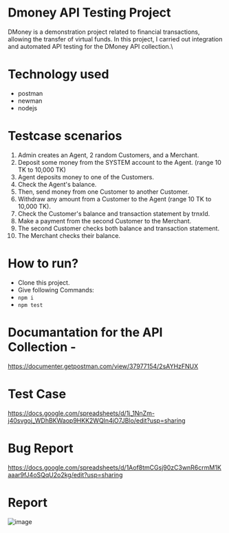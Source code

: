 # Dmoney API Testing Project
DMoney is a demonstration project related to financial transactions, allowing the transfer of virtual funds. 
In this project, I carried out integration and automated API testing for the DMoney API collection.\

# Technology used
- postman
- newman
- nodejs

# Testcase scenarios

1. Admin creates an Agent, 2 random Customers, and a Merchant.
2. Deposit some money from the SYSTEM account to the Agent. (range 10 TK to 10,000 TK)
3. Agent deposits money to one of the Customers.
4. Check the Agent's balance.
5. Then, send money from one Customer to another Customer.
6. Withdraw any amount from a Customer to the Agent (range 10 TK to 10,000 TK).
7. Check the Customer's balance and transaction statement by trnxId.
8. Make a payment from the second Customer to the Merchant.
9. The second Customer checks both balance and transaction statement.
10. The Merchant checks their balance.

# How to run?
- Clone this project.
- Give following Commands:
- ```npm i```
- ```npm test```

# Documantation for the API Collection -
https://documenter.getpostman.com/view/37977154/2sAYHzFNUX

# Test Case
https://docs.google.com/spreadsheets/d/1j_1NnZm-j40svgoj_WDhBKWaop9HKK2WQIn4jO7JBlo/edit?usp=sharing

# Bug Report
 https://docs.google.com/spreadsheets/d/1Aof8tmCGsj90zC3wnR6crmM1Kaaar9fJ4oSQqU2o2kg/edit?usp=sharing

# Report
![image](https://github.com/user-attachments/assets/654847ac-8fcd-412f-a089-295c91dc6943)




  
